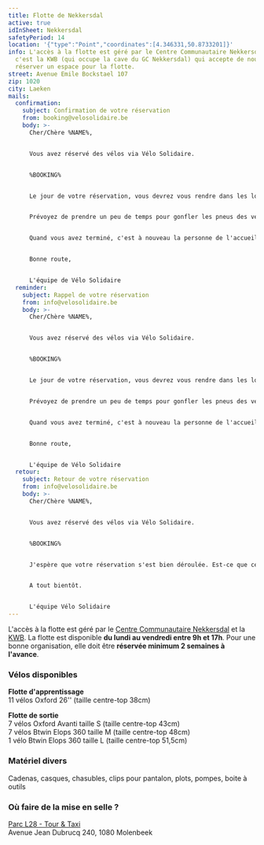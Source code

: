 ```yaml
---
title: Flotte de Nekkersdal
active: true
idInSheet: Nekkersdal
safetyPeriod: 14
location: '{"type":"Point","coordinates":[4.346331,50.8733201]}'
info: L'accès à la flotte est géré par le Centre Communautaire Nekkersdal et
  c'est la KWB (qui occupe la cave du GC Nekkersdal) qui accepte de nous
  réserver un espace pour la flotte.
street: Avenue Emile Bockstael 107
zip: 1020
city: Laeken
mails:
  confirmation:
    subject: Confirmation de votre réservation
    from: booking@velosolidaire.be
    body: >-
      Cher/Chère %NAME%,


      Vous avez réservé des vélos via Vélo Solidaire.


      %BOOKING%


      Le jour de votre réservation, vous devrez vous rendre dans les locaux du Gemeenschapcentrum Nekkersdal, vous présenter à l'accueil et demander l'accès à la flotte de Vélo Solidaire en mentionnant votre nom et votre association. La personne de l'accueil vous accompagnera jusqu'à la cave où se trouve la flotte de Vélo Solidaire.


      Prévoyez de prendre un peu de temps pour gonfler les pneus des vélos avant votre activité. Tout le matériel (dont les pompes) se trouve dans la grande armoire fermée à clé.


      Quand vous avez terminé, c'est à nouveau la personne de l'accueil qui vous donnera accès à la cave. Remettez les vélos à leur place et si un vélo était défectueux, rangez-le dans l'espace prévu à cet effet et dites-le nous!


      Bonne route, 


      L'équipe de Vélo Solidaire
  reminder:
    subject: Rappel de votre réservation
    from: info@velosolidaire.be
    body: >-
      Cher/Chère %NAME%,


      Vous avez réservé des vélos via Vélo Solidaire.


      %BOOKING%


      Le jour de votre réservation, vous devrez vous rendre dans les locaux du Gemeenschapcentrum Nekkersdal, vous présenter à l'accueil et demander l'accès à la flotte de Vélo Solidaire en mentionnant votre nom et votre association. La personne de l'accueil vous accompagnera jusqu'à la cave où se trouve la flotte de Vélo Solidaire.


      Prévoyez de prendre un peu de temps pour gonfler les pneus des vélos avant votre activité. Tout le matériel (dont les pompes) se trouve dans la grande armoire fermée à clé.


      Quand vous avez terminé, c'est à nouveau la personne de l'accueil qui vous donnera accès à la cave. Remettez les vélos à leur place et si un vélo était défectueux, rangez-le dans l'espace prévu à cet effet et dites-le nous!


      Bonne route, 


      L'équipe de Vélo Solidaire
  retour:
    subject: Retour de votre réservation
    from: info@velosolidaire.be
    body: >-
      Cher/Chère %NAME%,


      Vous avez réservé des vélos via Vélo Solidaire.


      %BOOKING%


      J'espère que votre réservation s'est bien déroulée. Est-ce que certains vélos ont été endommagés? Veuillez dans ce cas nous décrire les problèmes détectés par retour de cet Email pour que nous puissions au plus vite les réparer. 


      A tout bientôt.


      L'équipe Vélo Solidaire
---
```

L'accès à la flotte est géré par le [Centre Communautaire Nekkersdal](https://www.nekkersdal.be/) et la [KWB](https://korpus.kwb.be/page?page=afd_home&orl=579).
La flotte est disponible **du lundi au vendredi entre 9h et 17h**. Pour une bonne organisation, elle doit être **réservée minimum 2 semaines à l'avance**. 

### V﻿élos disponibles

**F﻿lotte d'apprentissage**\
11 vélos Oxford 26'' (taille centre-top 38cm)

**F﻿lotte de sortie**\
7 vélos Oxford Avanti taille S (taille centre-top 43cm)\
7 vélos Btwin Elops 360 taille M (taille centre-top 48cm)\
1 vélo Btwin Elops 360 taille L (taille centre-top 51,5cm)

### Matériel divers

Cadenas, casques, chasubles, clips pour pantalon, plots, pompes, boite à outils

### Où faire de la mise en selle ?

[Parc L28 - Tour & Taxi](https://www.google.com/maps/place/Av.+Jean+Dubrucq+240,+1020+Molenbeek-Saint-Jean/@50.8705879,4.3395347,17z/data=!4m5!3m4!1s0x47c3c3be4730c85b:0xef6a9b35d8e3a682!8m2!3d50.8708283!4d4.3414552?entry=ttu)\
Avenue Jean Dubrucq 240, 1080 Molenbeek
